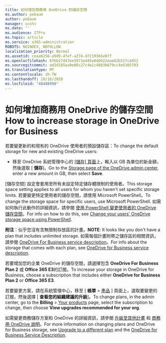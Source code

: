 ```yaml
---
title: 如何增加商務用 OneDrive 的儲存空間
ms.author: pebaum
author: pebaum
manager: scotv
ms.date: ''
ms.audience: ITPro
ms.topic: article
ms.service: o365-administration
ROBOTS: NOINDEX, NOFOLLOW
localization_priority: Normal
ms.assetid: ceaa6256-a9d9-4fef-a274-d7219365e07f
ms.openlocfilehash: 676b17d47ee5071ed45e8d6022eaa82b51fc4d51
ms.sourcegitcommit: ad2d185aa9e08c27c4a1c4803b679cc4e6305703
ms.translationtype: MT
ms.contentlocale: zh-TW
ms.lasthandoff: 10/16/2020
ms.locfileid: "48488998"
---
```

# <a name="how-to-increase-storage-in-onedrive-for-business"></a><span data-ttu-id="e4638-102">如何增加商務用 OneDrive 的儲存空間</span><span class="sxs-lookup"><span data-stu-id="e4638-102">How to increase storage in OneDrive for Business</span></span>

<span data-ttu-id="e4638-103">若要變更新的和現有的 OneDrive 使用者的預設儲存區：</span><span class="sxs-lookup"><span data-stu-id="e4638-103">To change the default storage for new and existing OneDrive users:</span></span>
  
- <span data-ttu-id="e4638-104">移至 OneDrive 系統管理中心的 [ [儲存] 頁面](https://admin.onedrive.com/?v=StorageSettings)上，輸入以 GB 為單位的新金額，然後選取 [ **儲存**]。</span><span class="sxs-lookup"><span data-stu-id="e4638-104">Go to the [Storage page of the OneDrive admin center](https://admin.onedrive.com/?v=StorageSettings), enter a new amount in GB, then select **Save**.</span></span>

<span data-ttu-id="e4638-105">[儲存空間] 設定會套用至所有未設定特定儲存體限制的使用者。</span><span class="sxs-lookup"><span data-stu-id="e4638-105">This storage space setting applies to all users for whom you haven't set specific storage limits.</span></span> <span data-ttu-id="e4638-106">若要變更特定使用者的儲存空間，請使用 Microsoft PowerShell。</span><span class="sxs-lookup"><span data-stu-id="e4638-106">To change the storage space for specific users, use Microsoft PowerShell.</span></span> <span data-ttu-id="e4638-107">如需如何執行此動作的詳細資訊，請參閱 [使用 PowerShell 變更使用者的 OneDrive 儲存空間](https://docs.microsoft.com/onedrive/change-user-storage)。</span><span class="sxs-lookup"><span data-stu-id="e4638-107">For info on how to do this, see [Change your users' OneDrive storage space using PowerShell](https://docs.microsoft.com/onedrive/change-user-storage).</span></span>

<span data-ttu-id="e4638-108">**附注**：似乎您沒有含無限制存放區的計畫。</span><span class="sxs-lookup"><span data-stu-id="e4638-108">**NOTE**: It looks like you don't have a plan that includes unlimited storage.</span></span> <span data-ttu-id="e4638-109">如需每個計畫附帶之儲存區的相關資訊，請參閱 [OneDrive For Business service description](https://docs.microsoft.com/office365/servicedescriptions/onedrive-for-business-service-description)。</span><span class="sxs-lookup"><span data-stu-id="e4638-109">For info about the storage that comes with each plan, see [OneDrive for Business service description](https://docs.microsoft.com/office365/servicedescriptions/onedrive-for-business-service-description).</span></span>
  
<span data-ttu-id="e4638-110">若要增加您的企業 OneDrive 的儲存空間，請選擇包含 **OneDrive For Business Plan 2** 或 **Office 365 E3**的訂閱。</span><span class="sxs-lookup"><span data-stu-id="e4638-110">To increase your storage in OneDrive for Business, choose a subscription that includes either **OneDrive for Business Plan 2** or **Office 365 E3**.</span></span>
  
<span data-ttu-id="e4638-111">若要變更方案，請在系統管理中心，移至 [ **帳單** \> [產品](https://go.microsoft.com/fwlink/p/?linkid=842054) ] 頁面上，選取要變更的訂閱，然後選擇 [ **查看您的組織建議的升級**]。</span><span class="sxs-lookup"><span data-stu-id="e4638-111">To change plans, in the admin center, go to the **Billing** \> [Your products](https://go.microsoft.com/fwlink/p/?linkid=842054) page, select the subscription to change, then choose **View upgrades recommended for your org**.</span></span>
  
<span data-ttu-id="e4638-112">如需變更商務儲存方案和 OneDrive 的詳細資訊，請參閱 [升級至其他計畫](https://docs.microsoft.com/microsoft-365/commerce/subscriptions/upgrade-to-different-plan) 和 [商務用 OneDrive 說明](https://docs.microsoft.com/office365/servicedescriptions/onedrive-for-business-service-description)。</span><span class="sxs-lookup"><span data-stu-id="e4638-112">For more information on changing plans and OneDrive for Business storage, see [Upgrade to a different plan](https://docs.microsoft.com/microsoft-365/commerce/subscriptions/upgrade-to-different-plan) and the [OneDrive for Business Service Description](https://docs.microsoft.com/office365/servicedescriptions/onedrive-for-business-service-description).</span></span>